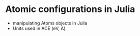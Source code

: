 # Atomic configurations in Julia

* manipulating Atoms objects in Julia
* Units used in ACE (eV, A)
